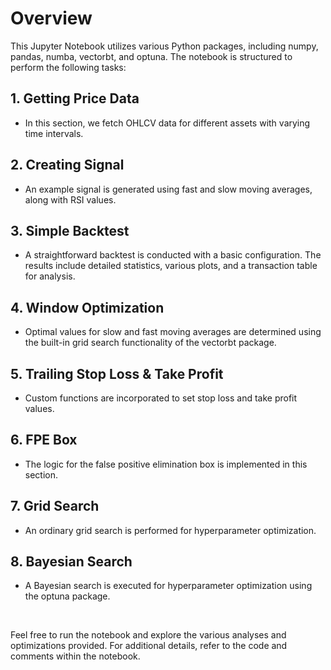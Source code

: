 # Overview
This Jupyter Notebook utilizes various Python packages, including numpy, pandas, numba, vectorbt, and optuna. The notebook is structured to perform the following tasks:

## 1. Getting Price Data
   - In this section, we fetch OHLCV data for different assets with varying time intervals.

## 2. Creating Signal
   - An example signal is generated using fast and slow moving averages, along with RSI values.

## 3. Simple Backtest
   - A straightforward backtest is conducted with a basic configuration. The results include detailed statistics, various plots, and a transaction table for analysis.

## 4. Window Optimization
   - Optimal values for slow and fast moving averages are determined using the built-in grid search functionality of the vectorbt package.

## 5. Trailing Stop Loss & Take Profit
   - Custom functions are incorporated to set stop loss and take profit values.

## 6. FPE Box
   - The logic for the false positive elimination box is implemented in this section.

## 7. Grid Search
   - An ordinary grid search is performed for hyperparameter optimization.

## 8. Bayesian Search
   - A Bayesian search is executed for hyperparameter optimization using the optuna package.

<br>

Feel free to run the notebook and explore the various analyses and optimizations provided. For additional details, refer to the code and comments within the notebook.

